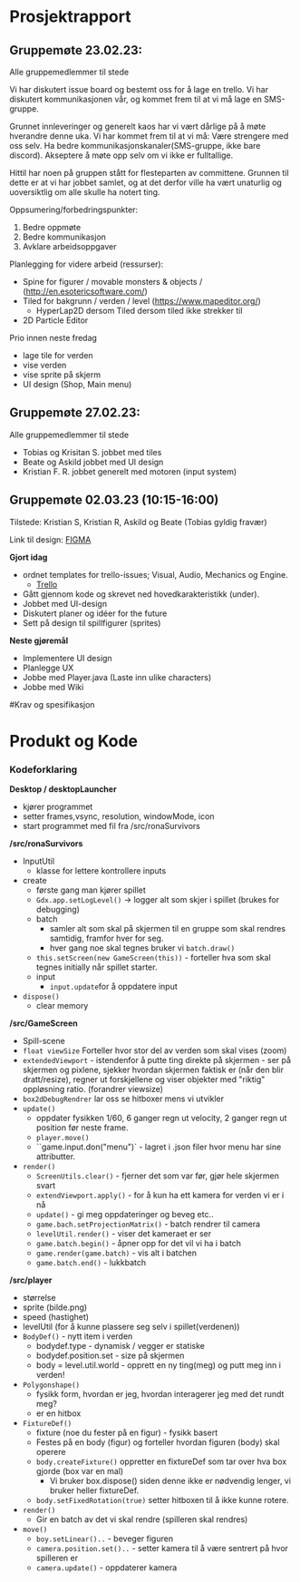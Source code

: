 # Prosjektrapport

## Gruppemøte 23.02.23:

Alle gruppemedlemmer til stede 

Vi har diskutert issue board og bestemt oss for å lage en trello.
Vi har diskutert kommunikasjonen vår, og kommet frem til at vi må lage en SMS-gruppe.

Grunnet innleveringer og generelt kaos har vi vært dårlige på å møte hverandre denne uka. Vi har kommet frem til at vi må:
    Være strengere med oss selv.
    Ha bedre kommunikasjonskanaler(SMS-gruppe, ikke bare discord).
    Akseptere å møte opp selv om vi ikke er fulltallige.

Hittil har noen på gruppen stått for flesteparten av committene. Grunnen til dette er at vi har jobbet samlet, og at det derfor ville ha vært unaturlig og uoversiktlig om alle skulle ha notert ting.


Oppsumering/forbedringspunkter:
1. Bedre oppmøte
2. Bedre kommunikasjon
3. Avklare arbeidsoppgaver


Planlegging for videre arbeid (ressurser):
- Spine for figurer / movable monsters & objects /  (http://en.esotericsoftware.com/)
- Tiled for bakgrunn / verden / level (https://www.mapeditor.org/)
    - HyperLap2D dersom Tiled dersom tiled ikke strekker til
- 2D Particle Editor 


Prio innen neste fredag
- lage tile for verden
- vise verden 
- vise sprite på skjerm 
- UI design (Shop, Main menu)


## Gruppemøte 27.02.23:

Alle gruppemedlemmer til stede 

- Tobias og Krisitan S. jobbet med tiles
- Beate og Askild jobbet med UI design
- Kristian F. R. jobbet generelt med motoren (input system)


## Gruppemøte 02.03.23 (10:15-16:00)

Tilstede: Kristian S, Kristian R, Askild og Beate (Tobias gyldig fravær)

Link til design: [FIGMA](https://www.figma.com/file/qoGq03eyB2PVbSGEsXbSgC/Rona-Survivors?node-id=0%3A1&t=mJ4qQR2cGrKjyURL-1)

**Gjort idag**
- ordnet templates for trello-issues; Visual, Audio, Mechanics og Engine.
    - [Trello](https://trello.com/b/QHYMXsMK/issues#)
- Gått gjennom kode og skrevet ned hovedkarakteristikk (under). 
- Jobbet med UI-design
- Diskutert planer og idéer for the future
- Sett på design til spillfigurer (sprites)


**Neste gjøremål**
-  Implementere UI design
-  Planlegge UX 
-  Jobbe med Player.java (Laste inn ulike characters)
-  Jobbe med Wiki

#Krav og spesifikasjon 


# Produkt og Kode

### Kodeforklaring

**Desktop / desktopLauncher**
- kjører programmet
- setter frames,vsync, resolution, windowMode, icon
- start programmet med fil fra /src/ronaSurvivors

**/src/ronaSurvivors**
- InputUtil
    - klasse for lettere kontrollere inputs 
- create
    - første gang man kjører spillet
    - `Gdx.app.setLogLevel()` -> logger alt som skjer i spillet (brukes for debugging)
    - batch
        - samler alt som skal på skjermen til en gruppe som skal rendres samtidig, framfor hver for seg.
        - hver gang noe skal tegnes bruker vi `batch.draw()`
    - `this.setScreen(new GameScreen(this))` - forteller hva som skal tegnes initially når spillet starter.
    - input
        - `input.update`for å oppdatere input
- `dispose()`
    - clear memory   

**/src/GameScreen**
- Spill-scene
- `float viewSize` Forteller hvor stor del av verden som skal vises (zoom)
- `extendedViewport` - istendenfor å putte ting direkte på skjermen - ser på skjermen og pixlene, sjekker hvordan skjermen faktisk er (når den blir dratt/resize), regner ut forskjellene og viser objekter med "riktig" oppløsning ratio. (forandrer viewsize)
- `box2dDebugRendrer` lar oss se hitboxer mens vi utvikler
- `update()`
    - oppdater fysikken 1/60, 6 ganger regn ut velocity, 2 ganger regn ut position før neste frame. 
    - `player.move()`
    - ``game.input.don("menu")` - lagret i .json filer hvor menu har sine attributter. 
- `render()`
    - `ScreenUtils.clear()` - fjerner det som var før, gjør hele skjermen svart
    - `extendViewport.apply()` - for å kun ha ett kamera for verden vi er i nå
    - `update()` - gi meg oppdateringer og beveg etc..
    - `game.bach.setProjectionMatrix()` - batch rendrer til camera
    - `levelUtil.render()` - viser det kameraet er ser
    - `game.batch.begin()` - åpner opp for det vil vi ha i batch
    - `game.render(game.batch)` - vis alt i batchen
    - `game.batch.end()` - lukkbatch
    
**/src/player**
- størrelse
- sprite (bilde.png)
- speed  (hastighet)
- levelUtil (for å kunne plassere seg selv i spillet(verdenen))
- `BodyDef()` - nytt item i verden
    - bodydef.type - dynamisk / vegger er statiske
    - bodydef.position.set - size på skjermen
    - body = level.util.world - opprett en ny ting(meg) og putt meg inn i verden!
- `Polygonshape()`
    - fysikk form, hvordan er jeg, hvordan interagerer jeg med det rundt meg?
    - er en hitbox
- `FixtureDef()` 
    - fixture (noe du fester på en figur) - fysikk basert
    - Festes på en body (figur) og forteller hvordan figuren (body) skal operere
    - `body.createFixture()` oppretter en fixtureDef som tar over hva box gjorde (box var en mal)
        - Vi bruker box.dispose() siden denne ikke er nødvendig lenger, vi bruker heller fixtureDef.
    - `body.setFixedRotation(true)` setter hitboxen til å ikke kunne rotere.
- `render()`
    - Gir en batch av det vi skal rendre (spilleren skal rendres)
- `move()`
    - `boy.setLinear()..` - beveger figuren
    - `camera.position.set()..` - setter kamera til å være sentrert på hvor spilleren er
    - `camera.update()` - oppdaterer kamera

